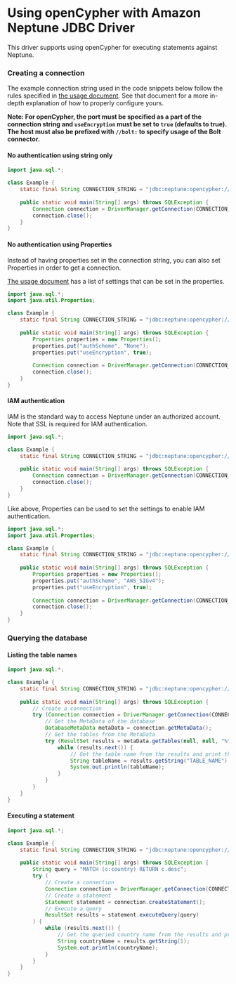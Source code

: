 # Using openCypher with Amazon Neptune JDBC Driver

This driver supports using openCypher for executing statements against Neptune.

### Creating a connection

The example connection string used in the code snippets below follow the rules specified in [the usage document](../USAGE.md). See that document for a more in-depth explanation of how to properly configure yours.

**Note: For openCypher, the port must be specified as a part of the connection string and `useEncryption` must be set to `true` (defaults to true). The host must also be prefixed with `//bolt:` to specify usage of the Bolt connector.**

#### No authentication using string only

```java
import java.sql.*;

class Example {
    static final String CONNECTION_STRING = "jdbc:neptune:opencypher://bolt://example.neptune.amazonaws.com:8182;authScheme=None;useEncryption=true;";
    
    public static void main(String[] args) throws SQLException {
        Connection connection = DriverManager.getConnection(CONNECTION_STRING);
        connection.close();
    }
}
```

#### No authentication using Properties

Instead of having properties set in the connection string, you can also set Properties in order to get a connection. 

[The usage document](../USAGE.md) has a list of settings that can be set in the properties.

```java
import java.sql.*;
import java.util.Properties;

class Example {
    static final String CONNECTION_STRING = "jdbc:neptune:opencypher://bolt://example.neptune.amazonaws.com:8182";
    
    public static void main(String[] args) throws SQLException {
        Properties properties = new Properties();
        properties.put("authScheme", "None");
        properties.put("useEncryption", true);
        
        Connection connection = DriverManager.getConnection(CONNECTION_STRING, properties);
        connection.close();
    }
}
```

#### IAM authentication

IAM is the standard way to access Neptune under an authorized account. Note that SSL is required for IAM authentication.

```java
import java.sql.*;

class Example {
    static final String CONNECTION_STRING = "jdbc:neptune:opencypher://bolt://example.neptune.amazonaws.com:8182;authScheme=IAMSigV4;enableSsl=true;";
    
    public static void main(String[] args) throws SQLException {
        Connection connection = DriverManager.getConnection(CONNECTION_STRING);
        connection.close();
    }
}
```

Like above, Properties can be used to set the settings to enable IAM authentication.

```java
import java.sql.*;
import java.util.Properties;

class Example {
    static final String CONNECTION_STRING = "jdbc:neptune:opencypher://bolt://example.neptune.amazonaws.com:8182";
    
    public static void main(String[] args) throws SQLException {
        Properties properties = new Properties();
        properties.put("authScheme", "AWS_SIGv4");
        properties.put("useEncryption", true);
        
        Connection connection = DriverManager.getConnection(CONNECTION_STRING, properties);
        connection.close();
    }
}
```

### Querying the database

#### Listing the table names

```java
import java.sql.*;

class Example {
    static final String CONNECTION_STRING = "jdbc:neptune:opencypher://bolt://example.neptune.amazonaws.com:8182;authScheme=None;useEncryption=true;";
    
    public static void main(String[] args) throws SQLException {
        // Create a connection
        try (Connection connection = DriverManager.getConnection(CONNECTION_STRING)) {
            // Get the MetaData of the database
            DatabaseMetaData metaData = connection.getMetaData();
            // Get the tables from the MetaData
            try (ResultSet results = metaData.getTables(null, null, "%", null)) {
                while (results.next()) {
                    // Get the table name from the results and print them
                    String tableName = results.getString("TABLE_NAME");
                    System.out.println(tableName);
                }
            }
        }
    }
}
```

#### Executing a statement

```java
import java.sql.*;

class Example {
    static final String CONNECTION_STRING = "jdbc:neptune:opencypher://bolt://example.neptune.amazonaws.com:8182;authScheme=None;useEncryption=true;";
    
    public static void main(String[] args) throws SQLException {
        String query = "MATCH (c:country) RETURN c.desc";
        try (
            // Create a connection
            Connection connection = DriverManager.getConnection(CONNECTION_STRING);
            // Create a statement
            Statement statement = connection.createStatement();
            // Execute a query
            ResultSet results = statement.executeQuery(query)
        ) {
            while (results.next()) {
                // Get the queried country name from the results and print them
                String countryName = results.getString(1);
                System.out.println(countryName);
            }
        }
    }
}
```



